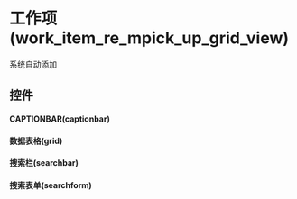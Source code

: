 # 工作项(work_item_re_mpick_up_grid_view)  <!-- {docsify-ignore-all} -->


系统自动添加




## 控件
#### CAPTIONBAR(captionbar)

#### 数据表格(grid)

#### 搜索栏(searchbar)

#### 搜索表单(searchform)



<script>
 const { createApp } = Vue
  createApp({
    data() {
      return {

      }
    }
  }).use(ElementPlus).mount('#app')
</script>